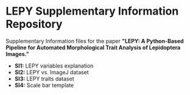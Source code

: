 # LEPY Supplementary Information Repository
Supplementary Information files for the paper **"LEPY: A Python-Based Pipeline for Automated Morphological Trait Analysis of Lepidoptera Images."**  
- **SI1:** LEPY variables explanation
- **SI2:** LEPY vs. ImageJ  dataset
- **SI3:** LEPY traits dataset
- **SI4:** Scale bar template
